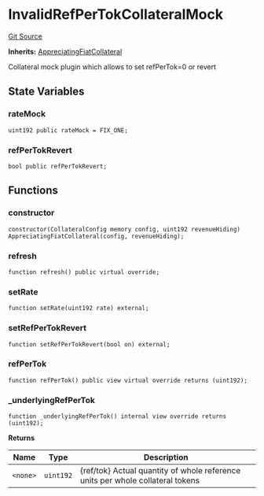 # InvalidRefPerTokCollateralMock
[Git Source](https://github.com/larrythecucumber321/protocol/blob/0e60393685a4ae7994ac986273cdfa4cf9c069ed/contracts/plugins/mocks/InvalidRefPerTokCollateral.sol)

**Inherits:**
[AppreciatingFiatCollateral](/tools/docgen/src/contracts/plugins/assets/AppreciatingFiatCollateral.sol/abstract.AppreciatingFiatCollateral.md)

Collateral mock plugin which allows to set refPerTok=0 or revert


## State Variables
### rateMock

```solidity
uint192 public rateMock = FIX_ONE;
```


### refPerTokRevert

```solidity
bool public refPerTokRevert;
```


## Functions
### constructor


```solidity
constructor(CollateralConfig memory config, uint192 revenueHiding) AppreciatingFiatCollateral(config, revenueHiding);
```

### refresh


```solidity
function refresh() public virtual override;
```

### setRate


```solidity
function setRate(uint192 rate) external;
```

### setRefPerTokRevert


```solidity
function setRefPerTokRevert(bool on) external;
```

### refPerTok


```solidity
function refPerTok() public view virtual override returns (uint192);
```

### _underlyingRefPerTok


```solidity
function _underlyingRefPerTok() internal view override returns (uint192);
```
**Returns**

|Name|Type|Description|
|----|----|-----------|
|`<none>`|`uint192`|{ref/tok} Actual quantity of whole reference units per whole collateral tokens|


